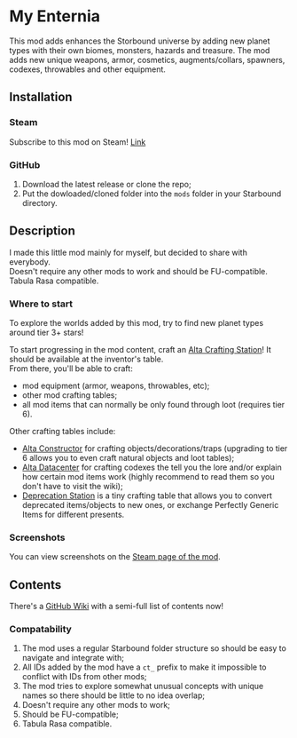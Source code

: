# My Enternia

This mod adds enhances the Storbound universe by adding new planet types with their own biomes, monsters, hazards and treasure.
The mod adds new unique weapons, armor, cosmetics, augments/collars, spawners, codexes, throwables and other equipment.

## Installation

### Steam

Subscribe to this mod on Steam! [Link](https://steamcommunity.com/sharedfiles/filedetails/?id=2006558650)

### GitHub

1. Download the latest release or clone the repo;
1. Put the dowloaded/cloned folder into the `mods` folder in your Starbound directory.

## Description

I made this little mod mainly for myself, but decided to share with everybody.  
Doesn't require any other mods to work and should be FU-compatible.  
Tabula Rasa compatible.

### Where to start

To explore the worlds added by this mod, try to find new planet types around tier 3+ stars!

To start progressing in the mod content, craft an [Alta Crafting Station](https://github.com/Ceterai/Enternia/wiki/Alta-Crafting-Station)! It should be available at the inventor's table.  
From there, you'll be able to craft:

- mod equipment (armor, weapons, throwables, etc);
- other mod crafting tables;
- all mod items that can normally be only found through loot (requires tier 6).

Other crafting tables include:

- [Alta Constructor](https://github.com/Ceterai/Enternia/wiki/Alta-Constructor) for crafting objects/decorations/traps (upgrading to tier 6 allows you to even craft natural objects and loot tables);
- [Alta Datacenter](https://github.com/Ceterai/Enternia/wiki/Alta-Datacenter) for crafting codexes the tell you the lore and/or explain how certain mod items work (highly recommend to read them so you don't have to visit the wiki);
- [Deprecation Station](https://github.com/Ceterai/Enternia/wiki/Deprecation-Station) is a tiny crafting table that allows you to convert deprecated items/objects to new ones, or exchange Perfectly Generic Items for different presents.

### Screenshots

You can view screenshots on the [Steam page of the mod](https://steamcommunity.com/sharedfiles/filedetails/?id=2006558650).

## Contents

There's a [GitHub Wiki](https://github.com/Ceterai/Enternia/wiki) with a semi-full list of contents now!

### Compatability

1. The mod uses a regular Starbound folder structure so should be easy to navigate and integrate with;
1. All IDs added by the mod have a `ct_` prefix to make it impossible to conflict with IDs from other mods;
1. The mod tries to explore somewhat unusual concepts with unique names so there should be little to no idea overlap;
1. Doesn't require any other mods to work;
1. Should be FU-compatible;
1. Tabula Rasa compatible.

